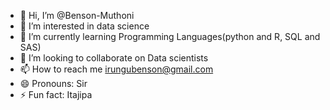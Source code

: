 - 👋 Hi, I’m @Benson-Muthoni
- 👀 I’m interested in data science 
- 🌱 I’m currently learning Programming Languages(python and R, SQL and SAS)
- 💞️ I’m looking to collaborate on Data scientists
- 📫 How to reach me irungubenson@gmail.com
- 😄 Pronouns: Sir
- ⚡ Fun fact: Itajipa

<!---
Benson-Muthoni/Benson-Muthoni is a ✨ special ✨ repository because its `README.md` (this file) appears on your GitHub profile.
You can click the Preview link to take a look at your changes.
--->
